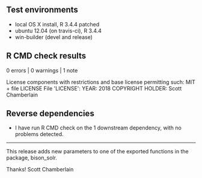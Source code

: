 ## Test environments

* local OS X install, R 3.4.4 patched
* ubuntu 12.04 (on travis-ci), R 3.4.4
* win-builder (devel and release)

## R CMD check results

0 errors | 0 warnings | 1 note

   License components with restrictions and base license permitting such:
     MIT + file LICENSE
   File 'LICENSE':
     YEAR: 2018
     COPYRIGHT HOLDER: Scott Chamberlain

## Reverse dependencies

* I have run R CMD check on the 1 downstream dependency,
with no problems detected.

-----

This release adds new parameters to one of the exported functions in the package, bison_solr. 

Thanks!
Scott Chamberlain
